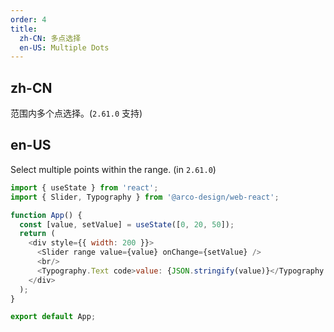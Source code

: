 ```yaml
---
order: 4
title:
  zh-CN: 多点选择
  en-US: Multiple Dots
---
```


## zh-CN

范围内多个点选择。(`2.61.0` 支持)

## en-US

Select multiple points within the range. (in `2.61.0`)


```js
import { useState } from 'react';
import { Slider, Typography } from '@arco-design/web-react';

function App() {
  const [value, setValue] = useState([0, 20, 50]);
  return (
    <div style={{ width: 200 }}>
      <Slider range value={value} onChange={setValue} />
      <br/>
      <Typography.Text code>value: {JSON.stringify(value)}</Typography.Text>
    </div>
  );
}

export default App;
```
